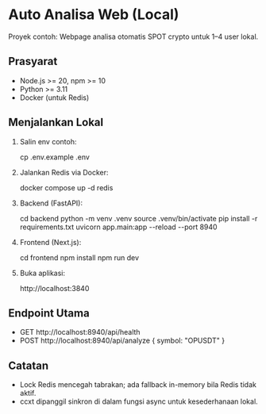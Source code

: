 # Auto Analisa Web (Local)

Proyek contoh: Webpage analisa otomatis SPOT crypto untuk 1–4 user lokal.

## Prasyarat
- Node.js >= 20, npm >= 10
- Python >= 3.11
- Docker (untuk Redis)

## Menjalankan Lokal
1) Salin env contoh:
   
   cp .env.example .env

2) Jalankan Redis via Docker:
   
   docker compose up -d redis

3) Backend (FastAPI):
   
   cd backend
   python -m venv .venv
   source .venv/bin/activate
   pip install -r requirements.txt
   uvicorn app.main:app --reload --port 8940

4) Frontend (Next.js):
   
   cd frontend
   npm install
   npm run dev

5) Buka aplikasi:
   
   http://localhost:3840

## Endpoint Utama
- GET http://localhost:8940/api/health
- POST http://localhost:8940/api/analyze { symbol: "OPUSDT" }

## Catatan
- Lock Redis mencegah tabrakan; ada fallback in-memory bila Redis tidak aktif.
- ccxt dipanggil sinkron di dalam fungsi async untuk kesederhanaan lokal.

